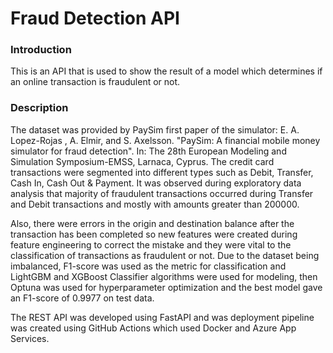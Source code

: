 # Fraud Detection API

### Introduction
This is an API that is used to show the result of a model which determines if an online transaction is fraudulent or not.

### Description
The dataset was provided by PaySim first paper of the simulator:
E. A. Lopez-Rojas , A. Elmir, and S. Axelsson. "PaySim: A financial mobile money simulator for fraud detection". In: The 28th European Modeling and Simulation Symposium-EMSS, Larnaca, Cyprus. The credit card transactions were segmented into different types such as Debit, Transfer, Cash In, Cash Out & Payment. It was observed during exploratory data analysis that majority of fraudulent transactions occurred during Transfer and Debit transactions and mostly with amounts greater than 200000. 

Also, there were errors in the origin and destination balance after the transaction has been completed so new features were created during feature engineering to correct the mistake and they were vital to the classification of transactions as fraudulent or not. Due to the dataset being imbalanced, F1-score was used as the metric for classification and LightGBM and XGBoost Classifier algorithms were used for modeling, then Optuna was used for hyperparameter optimization and the best model gave an F1-score of 0.9977 on test data.

The REST API was developed using FastAPI and was deployment pipeline was created using GitHub Actions which used Docker and Azure App Services.